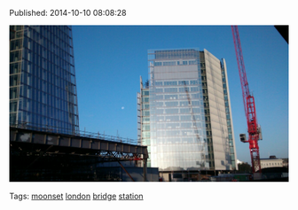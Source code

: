 


Published: 2014-10-10 08:08:28

![](99632990707-0.jpg)

Tags: [moonset](tag-moonset.md) [london](tag-london.md) [bridge](tag-bridge.md) [station](tag-station.md)
